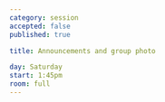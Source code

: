 ```yaml
---
category: session
accepted: false
published: true

title: Announcements and group photo

day: Saturday
start: 1:45pm
room: full
---
```

